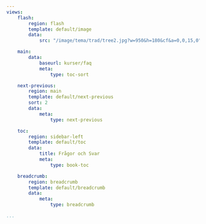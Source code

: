 ```yaml
---
views:
    flash:
        region: flash
        template: default/image
        data:
            src: "/image/tema/trad/tree2.jpg?w=950&h=180&cf&a=0,0,15,0"

    main:
        data:
            baseurl: kurser/faq
            meta:
                type: toc-sort

    next-previous:
        region: main
        template: default/next-previous
        sort: 2
        data:
            meta: 
                type: next-previous

    toc:
        region: sidebar-left
        template: default/toc
        data:
            title: Frågor och Svar
            meta: 
                type: book-toc

    breadcrumb:
        region: breadcrumb
        template: default/breadcrumb
        data:
            meta: 
                type: breadcrumb

...
```

